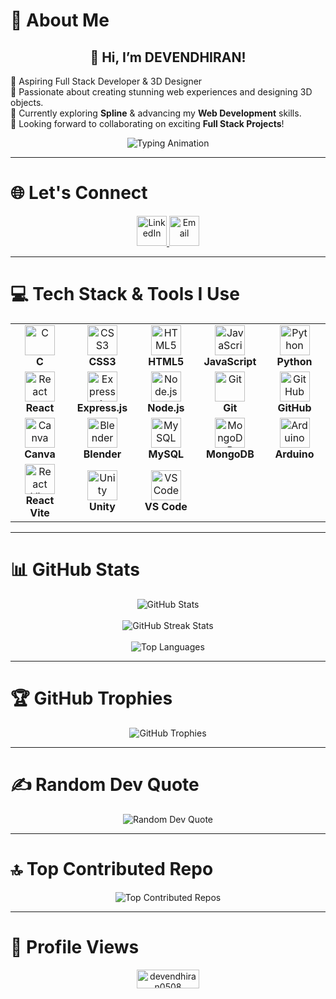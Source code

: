 # 💫 About Me
<div align="center">
  <h2>👋 Hi, I’m <strong>DEVENDHIRAN</strong>!</h2>
  <p align="left">
    🚀 Aspiring Full Stack Developer & 3D Designer<br>
    🎨 Passionate about creating stunning web experiences and designing 3D objects.<br>
    🌱 Currently exploring <strong>Spline</strong> & advancing my <strong>Web Development</strong> skills.<br>
    🤝 Looking forward to collaborating on exciting <strong>Full Stack Projects</strong>!
  </p>
  <img src="https://readme-typing-svg.herokuapp.com?font=Fira+Code&size=22&duration=4000&pause=1000&color=36BCF7&width=435&lines=Welcome+to+My+GitHub+Profile!;Exploring+the+Digital+World!;Crafting+Code+%26+Design!" alt="Typing Animation">
</div>

---

# 🌐 Let's Connect
<div align="center">
  <a href="https://linkedin.com/in/devendhiran-ganapathi" target="_blank">
    <img src="https://cdn.jsdelivr.net/gh/devicons/devicon/icons/linkedin/linkedin-original.svg" width="48" height="48" alt="LinkedIn">
  </a>
  <a href="mailto:devendhiran0508@gmail.com" target="_blank">
    <img src="https://img.icons8.com/?size=100&id=P7UIlhbpWzZm&format=png&color=000000" width="48" height="48" alt="Email">
  </a>
</div>

---

# 💻 Tech Stack & Tools I Use
<div align="center">
  <table>
    <tr>
      <td align="center" width="96"><img src="https://cdn.jsdelivr.net/gh/devicons/devicon/icons/c/c-original.svg" width="48" height="48" alt="C" /><br><strong>C</strong></td>
      <td align="center" width="96"><img src="https://cdn.jsdelivr.net/gh/devicons/devicon/icons/css3/css3-original.svg" width="48" height="48" alt="CSS3" /><br><strong>CSS3</strong></td>
      <td align="center" width="96"><img src="https://cdn.jsdelivr.net/gh/devicons/devicon/icons/html5/html5-original.svg" width="48" height="48" alt="HTML5" /><br><strong>HTML5</strong></td>
      <td align="center" width="96"><img src="https://cdn.jsdelivr.net/gh/devicons/devicon/icons/javascript/javascript-original.svg" width="48" height="48" alt="JavaScript" /><br><strong>JavaScript</strong></td>
      <td align="center" width="96"><img src="https://cdn.jsdelivr.net/gh/devicons/devicon/icons/python/python-original.svg" width="48" height="48" alt="Python" /><br><strong>Python</strong></td>
    </tr>
    <tr>
      <td align="center" width="96"><img src="https://cdn.jsdelivr.net/gh/devicons/devicon/icons/react/react-original.svg" width="48" height="48" alt="React" /><br><strong>React</strong></td>
      <td align="center" width="96"><img src="https://cdn.jsdelivr.net/gh/devicons/devicon/icons/express/express-original.svg" width="48" height="48" alt="Express.js" /><br><strong>Express.js</strong></td>
      <td align="center" width="96"><img src="https://cdn.jsdelivr.net/gh/devicons/devicon/icons/nodejs/nodejs-original.svg" width="48" height="48" alt="Node.js" /><br><strong>Node.js</strong></td>
      <td align="center" width="96"><img src="https://cdn.jsdelivr.net/gh/devicons/devicon/icons/git/git-original.svg" width="48" height="48" alt="Git" /><br><strong>Git</strong></td>
      <td align="center" width="96"><img src="https://cdn.jsdelivr.net/gh/devicons/devicon/icons/github/github-original.svg" width="48" height="48" alt="GitHub" /><br><strong>GitHub</strong></td>
    </tr>
    <tr>
      <td align="center" width="96"><img src="https://cdn.jsdelivr.net/gh/devicons/devicon/icons/canva/canva-original.svg" width="48" height="48" alt="Canva" /><br><strong>Canva</strong></td>
      <td align="center" width="96"><img src="https://cdn.jsdelivr.net/gh/devicons/devicon/icons/blender/blender-original.svg" width="48" height="48" alt="Blender" /><br><strong>Blender</strong></td>
      <td align="center" width="96"><img src="https://cdn.jsdelivr.net/gh/devicons/devicon/icons/mysql/mysql-original.svg" width="48" height="48" alt="MySQL" /><br><strong>MySQL</strong></td>
      <td align="center" width="96"><img src="https://cdn.jsdelivr.net/gh/devicons/devicon/icons/mongodb/mongodb-original.svg" width="48" height="48" alt="MongoDB" /><br><strong>MongoDB</strong></td>
      <td align="center" width="96"><img src="https://cdn.jsdelivr.net/gh/devicons/devicon/icons/arduino/arduino-original.svg" width="48" height="48" alt="Arduino" /><br><strong>Arduino</strong></td>
    </tr>
    <tr>
      <td align="center" width="96"><img src="https://cdn.jsdelivr.net/gh/devicons/devicon/icons/vitejs/vitejs-original.svg" width="48" height="48" alt="React Vite" /><br><strong>React Vite</strong></td>
      <td align="center" width="96"><img src="https://cdn.jsdelivr.net/gh/devicons/devicon/icons/unity/unity-original.svg" width="48" height="48" alt="Unity" /><br><strong>Unity</strong></td>
      <td align="center" width="96"><img src="https://cdn.jsdelivr.net/gh/devicons/devicon/icons/vscode/vscode-original.svg" width="48" height="48" alt="VS Code" /><br><strong>VS Code</strong></td>
    </tr>
  </table>
</div>

---

# 📊 GitHub Stats
<div align="center">
  <img src="https://github-readme-stats.vercel.app/api?username=devendhiran0508&theme=radical&hide_border=false&include_all_commits=true&count_private=true" alt="GitHub Stats" />
  <br><br>
  <img src="https://nirzak-streak-stats.vercel.app/?user=devendhiran0508&theme=radical&hide_border=false" alt="GitHub Streak Stats" />
  <br><br>
  <img src="https://github-readme-stats.vercel.app/api/top-langs/?username=devendhiran0508&theme=radical&hide_border=false&include_all_commits=true&count_private=true&layout=compact" alt="Top Languages" />
</div>

---

# 🏆 GitHub Trophies
<div align="center">
  <img src="https://github-profile-trophy.vercel.app/?username=devendhiran0508&theme=radical&no-frame=false&no-bg=true&margin-w=4" alt="GitHub Trophies" />
</div>

---

# ✍️ Random Dev Quote
<div align="center">
  <img src="https://quotes-github-readme.vercel.app/api?type=vertical&theme=radical" alt="Random Dev Quote" />
</div>

---

# 🔝 Top Contributed Repo
<div align="center">
  <img src="https://github-contributor-stats.vercel.app/api?username=devendhiran0508&limit=5&theme=radical&combine_all_yearly_contributions=true" alt="Top Contributed Repos" />
</div>

---

# 👀 Profile Views
<div align="center">
  <p align="center"> <img src="https://komarev.com/ghpvc/?username=devendhiran0508&label=Profile%20views&color=0e75b6&style=flat" alt="devendhiran0508" width="100" height="30"/> </p>
</div>

<!--<a href="https://visitcount.itsvg.in">
    <img src="https://visitcount.itsvg.in/api?id=devendhiran0508&icon=7&color=0" alt="Profile Views" />
  </a>-->
